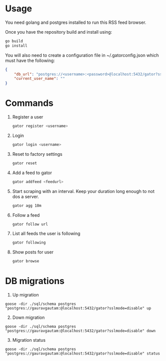 Usage
=====
You need golang and postgres installed to run this RSS feed browser.

Once you have the repository build and install using:
```sh
go build
go install
```
You will also need to create a configuration file in ~/.gatorconfig.json which must have the following:
```json
{
    "db_url": "postgres://<username>:<password>@localhost:5432/gator?sslmode=disable",
    "current_user_name": ""
}
```

Commands
========
1. Register a user 
    ```sh
    gator register <username>
    ```
2. Login 
    ```sh
    gator login <username>
    ```
3. Reset to factory settings
    ```sh
    gator reset
    ```
4. Add a feed to gator
    ```sh
    gator addfeed <feedurl>
    ```
5. Start scraping with an interval. Keep your duration long enough to not dos a server. 
    ```sh
    gator agg 10m
    ```
6. Follow a feed
    ```sh
    gator follow url
    ```
7. List all feeds the user is following
    ```sh
    gator following
    ```
8. Show posts for user
    ```sh
    gator browse
    ```

DB migrations
=============
1. Up migration
```
goose -dir ./sql/schema postgres "postgres://gauravgautam:@localhost:5432/gator?sslmode=disable" up
```

2. Down migration
```
goose -dir ./sql/schema postgres "postgres://gauravgautam:@localhost:5432/gator?sslmode=disable" down
```

3. Migration status
```
goose -dir ./sql/schema postgres "postgres://gauravgautam:@localhost:5432/gator?sslmode=disable" status
```
